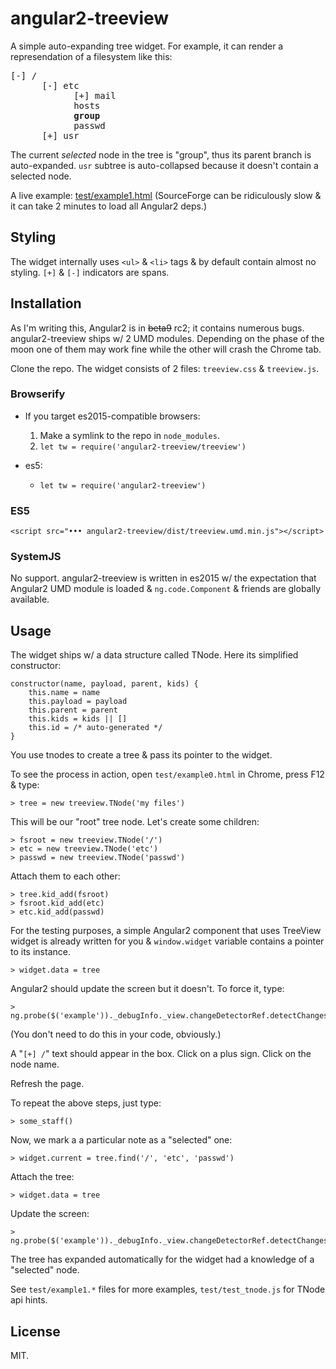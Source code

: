 # angular2-treeview

A simple auto-expanding tree widget. For example, it can render a
represendation of a filesystem like this:

<pre>
[-] /
	  [-] etc
			[+] mail
			hosts
			<b>group</b>
			passwd
	  [+] usr
</pre>

The current _selected_ node in the tree is "group", thus its parent
branch is auto-expanded. `usr` subtree is auto-collapsed because it
doesn't contain a selected node.

A live example:
[test/example1.html](http://gromnitsky.users.sourceforge.net/js/examples/angular2-treeview/example1.html)
(SourceForge can be ridiculously slow & it can take 2 minutes to load all
Angular2 deps.)

## Styling

The widget internally uses `<ul>` & `<li>` tags & by default contain
almost no styling. `[+]` & `[-]` indicators are spans.

## Installation

As I'm writing this, Angular2 is in ~~beta9~~ rc2; it contains numerous
bugs. angular2-treeview ships w/ 2 UMD modules. Depending on the phase
of the moon one of them may work fine while the other will crash the
Chrome tab.

Clone the repo. The widget consists of 2 files: `treeview.css` &
`treeview.js`.

### Browserify

* If you target es2015-compatible browsers:

	1. Make a symlink to the repo in `node_modules`.
	1. `let tw = require('angular2-treeview/treeview')`

* es5:

	* `let tw = require('angular2-treeview')`

### ES5

`<script src="••• angular2-treeview/dist/treeview.umd.min.js"></script>`


### SystemJS

No support. angular2-treeview is written in es2015 w/ the expectation
that Angular2 UMD module is loaded & `ng.code.Component` & friends are
globally available.


## Usage

The widget ships w/ a data structure called TNode. Here its simplified
constructor:

```
constructor(name, payload, parent, kids) {
	this.name = name
	this.payload = payload
	this.parent = parent
	this.kids = kids || []
	this.id = /* auto-generated */
}
```

You use tnodes to create a tree & pass its pointer to the widget.

To see the process in action, open `test/example0.html` in Chrome,
press F12 & type:

~~~
> tree = new treeview.TNode('my files')
~~~

This will be our "root" tree node. Let's create some children:

~~~
> fsroot = new treeview.TNode('/')
> etc = new treeview.TNode('etc')
> passwd = new treeview.TNode('passwd')
~~~

Attach them to each other:

~~~
> tree.kid_add(fsroot)
> fsroot.kid_add(etc)
> etc.kid_add(passwd)
~~~

For the testing purposes, a simple Angular2 component that uses
TreeView widget is already written for you & `window.widget` variable
contains a pointer to its instance.

	> widget.data = tree

Angular2 should update the screen but it doesn't. To force it, type:

	> ng.probe($('example'))._debugInfo._view.changeDetectorRef.detectChanges()

(You don't need to do this in your code, obviously.)

A "`[+] /`" text should appear in the box. Click on a plus sign. Click
on the node name.

Refresh the page.

To repeat the above steps, just type:

	> some_staff()

Now, we mark a a particular note as a "selected" one:

	> widget.current = tree.find('/', 'etc', 'passwd')

Attach the tree:

	> widget.data = tree

Update the screen:

	> ng.probe($('example'))._debugInfo._view.changeDetectorRef.detectChanges()

The tree has expanded automatically for the widget had a knowledge of
a "selected" node.

See `test/example1.*` files for more examples, `test/test_tnode.js`
for TNode api hints.


## License

MIT.
